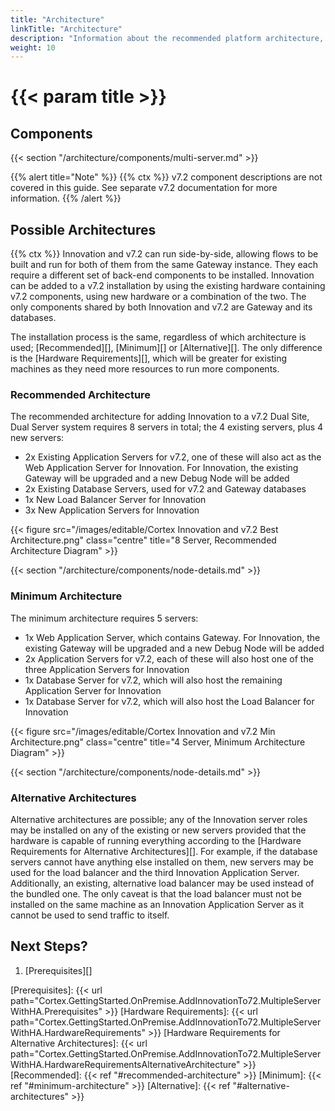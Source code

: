 ```yaml
---
title: "Architecture"
linkTitle: "Architecture"
description: "Information about the recommended platform architecture, including component descriptions."
weight: 10
---
```


# {{< param title >}}

## Components

{{< section "/architecture/components/multi-server.md" >}}

{{% alert title="Note" %}}
{{% ctx %}} v7.2 component descriptions are not covered in this guide. See separate v7.2 documentation for more information.
{{% /alert %}}

## Possible Architectures

{{% ctx %}} Innovation and v7.2 can run side-by-side, allowing flows to be built and run for both of them from the same Gateway instance. They each require a different set of back-end components to be installed. Innovation can be added to a v7.2 installation by using the existing hardware containing v7.2 components, using new hardware or a combination of the two. The only components shared by both Innovation and v7.2 are Gateway and its databases.

The installation process is the same, regardless of which architecture is used; [Recommended][], [Minimum][] or [Alternative][]. The only difference is the [Hardware Requirements][], which will be greater for existing machines as they need more resources to run more components.

### Recommended Architecture

The recommended architecture for adding Innovation to a v7.2 Dual Site, Dual Server system requires 8 servers in total; the 4 existing servers, plus 4 new servers:

* 2x Existing Application Servers for v7.2, one of these will also act as the Web Application Server for Innovation. For Innovation, the existing Gateway will be upgraded and a new Debug Node will be added
* 2x Existing Database Servers, used for v7.2 and Gateway databases
* 1x New Load Balancer Server for Innovation
* 3x New Application Servers for Innovation

{{< figure src="/images/editable/Cortex Innovation and v7.2 Best Architecture.png" class="centre" title="8 Server, Recommended Architecture Diagram" >}}

{{< section "/architecture/components/node-details.md" >}}

### Minimum Architecture

The minimum architecture requires 5 servers:

* 1x Web Application Server, which contains Gateway. For Innovation, the existing Gateway will be upgraded and a new Debug Node will be added
* 2x Application Servers for v7.2, each of these will also host one of the three Application Servers for Innovation
* 1x Database Server for v7.2, which will also host the remaining Application Server for Innovation
* 1x Database Server for v7.2, which will also host the Load Balancer for Innovation

{{< figure src="/images/editable/Cortex Innovation and v7.2 Min Architecture.png" class="centre" title="4 Server, Minimum Architecture Diagram" >}}

{{< section "/architecture/components/node-details.md" >}}

### Alternative Architectures

Alternative architectures are possible; any of the Innovation server roles may be installed on any of the existing or new servers provided that the hardware is capable of running everything according to the [Hardware Requirements for Alternative Architectures][]. For example, if the database servers cannot have anything else installed on them, new servers may be used for the load balancer and the third Innovation Application Server. Additionally, an existing, alternative load balancer may be used instead of the bundled one. The only caveat is that the load balancer must not be installed on the same machine as an Innovation Application Server as it cannot be used to send traffic to itself.

## Next Steps?

1. [Prerequisites][]

[Prerequisites]: {{< url path="Cortex.GettingStarted.OnPremise.AddInnovationTo72.MultipleServerWithHA.Prerequisites" >}}
[Hardware Requirements]: {{< url path="Cortex.GettingStarted.OnPremise.AddInnovationTo72.MultipleServerWithHA.HardwareRequirements" >}}
[Hardware Requirements for Alternative Architectures]: {{< url path="Cortex.GettingStarted.OnPremise.AddInnovationTo72.MultipleServerWithHA.HardwareRequirementsAlternativeArchitecture" >}}
[Recommended]: {{< ref "#recommended-architecture" >}}
[Minimum]: {{< ref "#minimum-architecture" >}}
[Alternative]: {{< ref "#alternative-architectures" >}}
